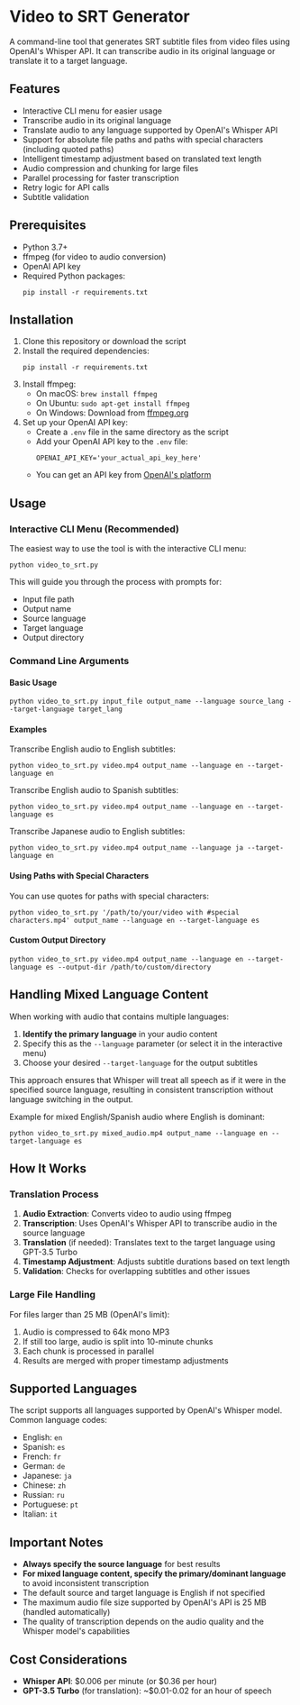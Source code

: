 # Video to SRT Generator

A command-line tool that generates SRT subtitle files from video files using OpenAI's Whisper API. It can transcribe audio in its original language or translate it to a target language.

## Features

- Interactive CLI menu for easier usage
- Transcribe audio in its original language
- Translate audio to any language supported by OpenAI's Whisper API
- Support for absolute file paths and paths with special characters (including quoted paths)
- Intelligent timestamp adjustment based on translated text length
- Audio compression and chunking for large files
- Parallel processing for faster transcription
- Retry logic for API calls
- Subtitle validation

## Prerequisites

- Python 3.7+
- ffmpeg (for video to audio conversion)
- OpenAI API key
- Required Python packages:
  ```
  pip install -r requirements.txt
  ```

## Installation

1. Clone this repository or download the script
2. Install the required dependencies:
   ```
   pip install -r requirements.txt
   ```
3. Install ffmpeg:
   - On macOS: `brew install ffmpeg`
   - On Ubuntu: `sudo apt-get install ffmpeg`
   - On Windows: Download from [ffmpeg.org](https://ffmpeg.org/download.html)
4. Set up your OpenAI API key:
   - Create a `.env` file in the same directory as the script
   - Add your OpenAI API key to the `.env` file:
     ```
     OPENAI_API_KEY='your_actual_api_key_here'
     ```
   - You can get an API key from [OpenAI's platform](https://platform.openai.com/api-keys)

## Usage

### Interactive CLI Menu (Recommended)

The easiest way to use the tool is with the interactive CLI menu:

```
python video_to_srt.py
```

This will guide you through the process with prompts for:

- Input file path
- Output name
- Source language
- Target language
- Output directory

### Command Line Arguments

#### Basic Usage

```
python video_to_srt.py input_file output_name --language source_lang --target-language target_lang
```

#### Examples

Transcribe English audio to English subtitles:

```
python video_to_srt.py video.mp4 output_name --language en --target-language en
```

Transcribe English audio to Spanish subtitles:

```
python video_to_srt.py video.mp4 output_name --language en --target-language es
```

Transcribe Japanese audio to English subtitles:

```
python video_to_srt.py video.mp4 output_name --language ja --target-language en
```

#### Using Paths with Special Characters

You can use quotes for paths with special characters:

```
python video_to_srt.py '/path/to/your/video with #special characters.mp4' output_name --language en --target-language es
```

#### Custom Output Directory

```
python video_to_srt.py video.mp4 output_name --language en --target-language es --output-dir /path/to/custom/directory
```

## Handling Mixed Language Content

When working with audio that contains multiple languages:

1. **Identify the primary language** in your audio content
2. Specify this as the `--language` parameter (or select it in the interactive menu)
3. Choose your desired `--target-language` for the output subtitles

This approach ensures that Whisper will treat all speech as if it were in the specified source language, resulting in consistent transcription without language switching in the output.

Example for mixed English/Spanish audio where English is dominant:

```
python video_to_srt.py mixed_audio.mp4 output_name --language en --target-language es
```

## How It Works

### Translation Process

1. **Audio Extraction**: Converts video to audio using ffmpeg
2. **Transcription**: Uses OpenAI's Whisper API to transcribe audio in the source language
3. **Translation** (if needed): Translates text to the target language using GPT-3.5 Turbo
4. **Timestamp Adjustment**: Adjusts subtitle durations based on text length
5. **Validation**: Checks for overlapping subtitles and other issues

### Large File Handling

For files larger than 25 MB (OpenAI's limit):

1. Audio is compressed to 64k mono MP3
2. If still too large, audio is split into 10-minute chunks
3. Each chunk is processed in parallel
4. Results are merged with proper timestamp adjustments

## Supported Languages

The script supports all languages supported by OpenAI's Whisper model. Common language codes:

- English: `en`
- Spanish: `es`
- French: `fr`
- German: `de`
- Japanese: `ja`
- Chinese: `zh`
- Russian: `ru`
- Portuguese: `pt`
- Italian: `it`

## Important Notes

- **Always specify the source language** for best results
- **For mixed language content, specify the primary/dominant language** to avoid inconsistent transcription
- The default source and target language is English if not specified
- The maximum audio file size supported by OpenAI's API is 25 MB (handled automatically)
- The quality of transcription depends on the audio quality and the Whisper model's capabilities

## Cost Considerations

- **Whisper API**: $0.006 per minute (or $0.36 per hour)
- **GPT-3.5 Turbo** (for translation): ~$0.01-0.02 for an hour of speech
